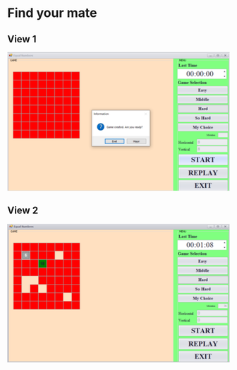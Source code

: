 # Find your mate
## View 1
![View](https://github.com/codepumps/Find-your-mate/blob/master/image-1.png)
## View 2
![View](https://github.com/codepumps/Find-your-mate/blob/master/image-2.png)
